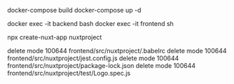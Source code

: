 docker-compose build
docker-compose up -d

docker exec -it backend bash
docker exec -it frontend sh

npx create-nuxt-app nuxtproject



delete mode 100644 frontend/src/nuxtproject/.babelrc
delete mode 100644 frontend/src/nuxtproject/jest.config.js
delete mode 100644 frontend/src/nuxtproject/package-lock.json
delete mode 100644 frontend/src/nuxtproject/test/Logo.spec.js